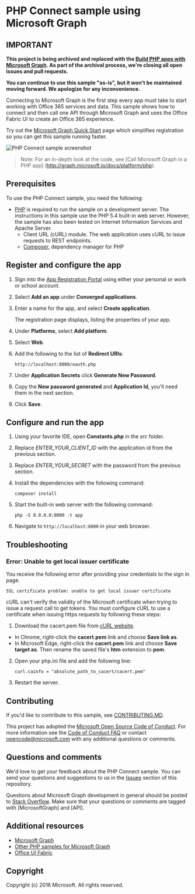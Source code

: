 #  PHP Connect sample using Microsoft Graph

## IMPORTANT

**This project is being archived and replaced with the [Build PHP apps with Microsoft Graph](https://github.com/microsoftgraph/msgraph-training-phpapp). As part of the archival process, we're closing all open issues and pull requests.**

**You can continue to use this sample "as-is", but it won't be maintained moving forward. We apologize for any inconvenience.**

Connecting to Microsoft Graph is the first step every app must take to start working with Office 365 services and data. This sample shows how to connect and then call one API through Microsoft Graph and uses the Office Fabric UI to create an Office 365 experience.

Try out the [Microsoft Graph Quick Start](https://graph.microsoft.io/en-us/getting-started) page which simplifies registration so you can get this sample running faster.

![PHP Connect sample screenshot](/readme-images/php-connect-rest-sample.png)

> Note: For an in-depth look at the code, see [Call Microsoft Graph in a PHP app] (http://graph.microsoft.io/docs/platform/php).


## Prerequisites

To use the PHP Connect sample, you need the following:

* [PHP](https://php.net/) is required to run the sample on a development server. The instructions in this sample use the PHP 5.4 built-in web server. However, the sample has also been tested on Internet Information Services and Apache Server.
	* Client URL (cURL) module. The web application uses cURL to issue requests to REST endpoints.
    * [Composer](https://getcomposer.org/), dependency manager for PHP

<a name="register"></a>
## Register and configure the app

1. Sign into the [App Registration Portal](https://apps.dev.microsoft.com/) using either your personal or work or school account.
2. Select **Add an app** under **Converged applications**.
3. Enter a name for the app, and select **Create application**.
	
	The registration page displays, listing the properties of your app.
 
4. Under **Platforms**, select **Add platform**.
5. Select **Web**.
6. Add the following to the list of **Redirect URIs**:

    ```
    http://localhost:8000/oauth.php
    ```    
    
7. Under **Application Secrets** click **Generate New Password**.
8. Copy the **New password generated** and **Application Id**, you'll need them in the next section.
9. Click **Save**.

## Configure and run the app

1. Using your favorite IDE, open **Constants.php** in the *src* folder.
2. Replace *ENTER_YOUR_CLIENT_ID* with the application id from the previous section.
3. Replace *ENTER_YOUR_SECRET* with the password from the previous section.
4. Install the dependencies with the following command:
    ```
    composer install
    ```
    
5. Start the built-in web server with the following command:
    ```
    php -S 0.0.0.0:8000 -t app
    ```
    
6. Navigate to ```http://localhost:8000``` in your web browser.

## Troubleshooting

### Error: Unable to get local issuer certificate

You receive the following error after providing your credentials to the sign in page.
```
SSL certificate problem: unable to get local issuer certificate
```

cURL can't verify the validity of the Microsoft certificate when trying to issue a request call to get tokens. You must configure cURL to use a certificate when issuing https requests by following these steps:  

1. Download the cacert.pem file from [cURL website](https://curl.haxx.se/docs/caextract.html). 
  - In Chrome, right-click the **cacert.pem** link and choose **Save link as**.
  - In Microsoft Edge, right-click the **cacert.pem** link and choose **Save target as**. Then rename the saved file's **htm** extension to **pem**.
2. Open your php.ini file and add the following line:

	```
	curl.cainfo = "absolute_path_to_cacert/cacert.pem"
	```
	
3. Restart the server.

<a name="contributing"></a>
## Contributing ##

If you'd like to contribute to this sample, see [CONTRIBUTING.MD](/CONTRIBUTING.md).

This project has adopted the [Microsoft Open Source Code of Conduct](https://opensource.microsoft.com/codeofconduct/). For more information see the [Code of Conduct FAQ](https://opensource.microsoft.com/codeofconduct/faq/) or contact [opencode@microsoft.com](mailto:opencode@microsoft.com) with any additional questions or comments.

## Questions and comments

We'd love to get your feedback about the PHP Connect sample. You can send your questions and suggestions to us in the [Issues](https://github.com/microsoftgraph/php-connect-rest-sample/issues) section of this repository.

Questions about Microsoft Graph development in general should be posted to [Stack Overflow](https://stackoverflow.com/questions/tagged/MicrosoftGraph). Make sure that your questions or comments are tagged with [MicrosoftGraph] and [API].
  
## Additional resources

* [Microsoft Graph](https://graph.microsoft.io/)
* [Other PHP samples for Microsoft Graph](https://github.com/microsoftgraph?utf8=%E2%9C%93&q=sample&type=&language=PHP)
* [Office UI Fabric](https://github.com/OfficeDev/Office-UI-Fabric)

## Copyright
Copyright (c) 2016 Microsoft. All rights reserved.
